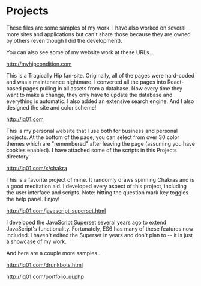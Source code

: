 # Projects
These files are some samples of my work.
I have also worked on several more sites and applications but can't share those because they are owned by others (even though I did the development).

You can also see some of my website work at these URLs...


http://myhipcondition.com

This is a Tragically Hip fan-site.
Originally, all of the pages were hard-coded and was a maintenance nightmare.
I converted all the pages into React-based pages pulling in all assets from a database.
Now every time they want to make a change, they only have to update the database and everything is automatic.
I also added an extensive search engine.
And I also designed the site and color scheme!


http://iq01.com

This is my personal website that I use both for business and personal projects.
At the bottom of the page, you can select from over 30 color themes which are "remembered" after leaving the page (assuming you have cookies enabled).
I have attached some of the scripts in this Projects directory.


http://iq01.com/x/chakra

This is a favorite project of mine.
It randomly draws spinning Chakras and is a good meditation aid.
I developed every aspect of this project, including the user interface and scripts.
Note: hitting the question mark key toggles the help panel.
Enjoy!


http://iq01.com/javascript_superset.html

I developed the JavaScript Superset several years ago to extend JavaScript's functionality.
Fortunately, ES6 has many of these features now included.
I haven't edited the Superset in years and don't plan to -- it is just a showcase of my work.


And here are a couple more samples...

http://iq01.com/drunkbots.html

http://iq01.com/portfolio_ui.php
